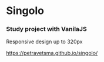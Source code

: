 # Singolo

### Study project with VanilaJS

Responsive design up to 320px

https://petravetsma.github.io/singolo/
